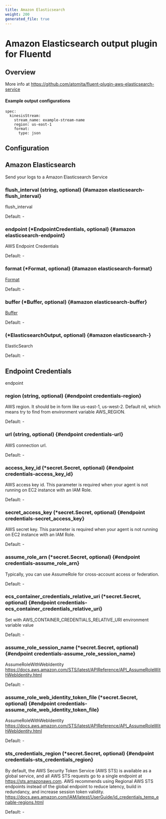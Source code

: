 ```yaml
---
title: Amazon Elasticsearch
weight: 200
generated_file: true
---
```


# Amazon Elasticsearch output plugin for Fluentd
## Overview
  More info at https://github.com/atomita/fluent-plugin-aws-elasticsearch-service

 #### Example output configurations
 ```
 spec:
   kinesisStream:
     stream_name: example-stream-name
     region: us-east-1
     format:
       type: json
 ```

## Configuration
## Amazon Elasticsearch

Send your logs to a Amazon Elasticsearch Service

### flush_interval (string, optional) {#amazon elasticsearch-flush_interval}

flush_interval 

Default: -

### endpoint (*EndpointCredentials, optional) {#amazon elasticsearch-endpoint}

AWS Endpoint Credentials 

Default: -

### format (*Format, optional) {#amazon elasticsearch-format}

[Format](../format/) 

Default: -

### buffer (*Buffer, optional) {#amazon elasticsearch-buffer}

[Buffer](../buffer/) 

Default: -

###  (*ElasticsearchOutput, optional) {#amazon elasticsearch-}

ElasticSearch 

Default: -


## Endpoint Credentials

endpoint

### region (string, optional) {#endpoint credentials-region}

AWS region. It should be in form like us-east-1, us-west-2. Default nil, which means try to find from environment variable AWS_REGION. 

Default: -

### url (string, optional) {#endpoint credentials-url}

AWS connection url. 

Default: -

### access_key_id (*secret.Secret, optional) {#endpoint credentials-access_key_id}

AWS access key id. This parameter is required when your agent is not running on EC2 instance with an IAM Role. 

Default: -

### secret_access_key (*secret.Secret, optional) {#endpoint credentials-secret_access_key}

AWS secret key. This parameter is required when your agent is not running on EC2 instance with an IAM Role. 

Default: -

### assume_role_arn (*secret.Secret, optional) {#endpoint credentials-assume_role_arn}

Typically, you can use AssumeRole for cross-account access or federation. 

Default: -

### ecs_container_credentials_relative_uri (*secret.Secret, optional) {#endpoint credentials-ecs_container_credentials_relative_uri}

Set with AWS_CONTAINER_CREDENTIALS_RELATIVE_URI environment variable value 

Default: -

### assume_role_session_name (*secret.Secret, optional) {#endpoint credentials-assume_role_session_name}

AssumeRoleWithWebIdentity https://docs.aws.amazon.com/STS/latest/APIReference/API_AssumeRoleWithWebIdentity.html 

Default: -

### assume_role_web_identity_token_file (*secret.Secret, optional) {#endpoint credentials-assume_role_web_identity_token_file}

AssumeRoleWithWebIdentity https://docs.aws.amazon.com/STS/latest/APIReference/API_AssumeRoleWithWebIdentity.html 

Default: -

### sts_credentials_region (*secret.Secret, optional) {#endpoint credentials-sts_credentials_region}

By default, the AWS Security Token Service (AWS STS) is available as a global service, and all AWS STS requests go to a single endpoint at https://sts.amazonaws.com. AWS recommends using Regional AWS STS endpoints instead of the global endpoint to reduce latency, build in redundancy, and increase session token validity. https://docs.aws.amazon.com/IAM/latest/UserGuide/id_credentials_temp_enable-regions.html 

Default: -


